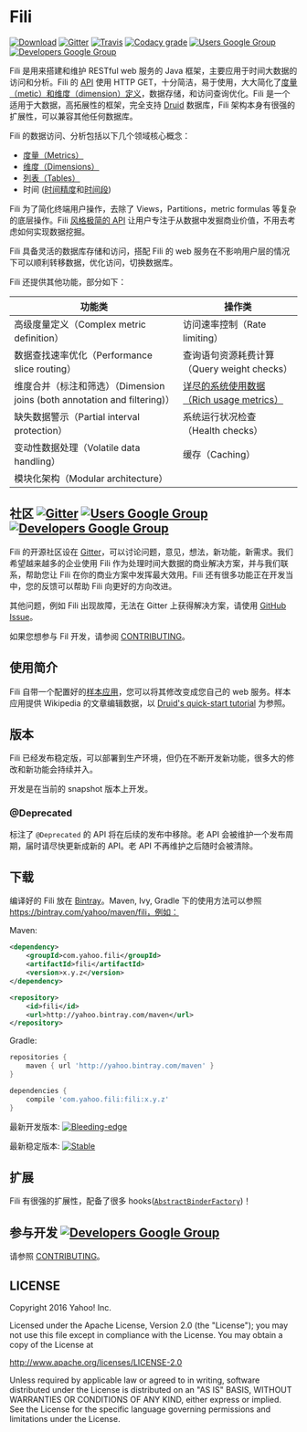 Fili
====

[![Download](https://api.bintray.com/packages/yahoo/maven/fili/images/download.svg)](https://bintray.com/yahoo/maven/fili/_latestVersion) [![Gitter](https://img.shields.io/gitter/room/yahoo/fili.svg?maxAge=2592000)](https://gitter.im/yahoo/fili) [![Travis](https://img.shields.io/travis/yahoo/fili/master.svg?maxAge=2592000)](https://travis-ci.org/yahoo/fili/builds/) [![Codacy grade](https://img.shields.io/codacy/grade/91fa6c38f25d4ea0ae3569ee70a33e38.svg?maxAge=21600)](https://www.codacy.com/app/Fili/fili/dashboard) [![Users Google Group](https://img.shields.io/badge/google_group-users-blue.svg?maxAge=2592000)](https://groups.google.com/forum/#!forum/fili-users) [![Developers Google Group](https://img.shields.io/badge/google_group-developers-blue.svg?maxAge=2592000)](https://groups.google.com/forum/#!forum/fili-developers)

Fili 是用来搭建和维护 RESTful web 服务的 Java 框架，主要应用于时间大数据的访问和分析。Fili 的 [API](docs/end-user-api-zh.md) 使用 HTTP GET，十分简洁，易于使用，大大简化了[度量（metic）和维度（dimension）定义](docs/configuring-metrics-zh.md)，数据存储，和访问查询优化。Fili 是一个适用于大数据，高拓展性的框架，完全支持 [Druid](http://druid.io) 数据库，Fili 架构本身有很强的扩展性，可以兼容其他任何数据库。

Fili 的数据访问、分析包括以下几个领域核心概念：

- [度量（Metrics）](docs/end-user-api-zh.md#metrics)
- [维度（Dimensions）](docs/end-user-api-zh.md#dimensions)
- [列表（Tables）](docs/end-user-api-zh.md#tables)
- 时间 ([时间精度](docs/end-user-api-zh.md#time-grain)和[时间段](docs/end-user-api-zh.md#interval))

Fili 为了简化终端用户操作，去除了 Views，Partitions，metric formulas 等复杂的底层操作。Fili [风格极简的 API](docs/end-user-api-zh.md) 让用户专注于从数据中发掘商业价值，不用去考虑如何实现数据挖掘。

Fili 具备灵活的数据库存储和访问，搭配 Fili 的 web 服务在不影响用户层的情况下可以顺利转移数据，优化访问，切换数据库。

Fili 还提供其他功能，部分如下：

| 功能类                                                                   | 操作类                                                                        |
|--------------------------------------------------------------------------|-------------------------------------------------------------------------------|
| 高级度量定义（Complex metric definition）                                | 访问速率控制（Rate limiting）                                                 |
| 数据查找速率优化（Performance slice routing）                            | 查询语句资源耗费计算（Query weight checks）                                   |
| 维度合并（标注和筛选）（Dimension joins (both annotation and filtering)）| [详尽的系统使用数据（Rich usage metrics）](docs/monitoring-and-operations.md) |
| 缺失数据警示（Partial interval protection）                              | 系统运行状况检查（Health checks）                                             |
| 变动性数据处理（Volatile data handling）                                 | 缓存（Caching）                                                               |
| 模块化架构（Modular architecture）                                       |                                                                               |


社区 [![Gitter](https://img.shields.io/gitter/room/yahoo/fili.svg?maxAge=2592000)](https://gitter.im/yahoo/fili) [![Users Google Group](https://img.shields.io/badge/google_group-users-blue.svg?maxAge=2592000)](https://groups.google.com/forum/#!forum/fili-users) [![Developers Google Group](https://img.shields.io/badge/google_group-developers-blue.svg?maxAge=2592000)](https://groups.google.com/forum/#!forum/fili-developers)
-----------------------------------------------------------------------------------------------------------------------------------------------------------------------------------------------------------------------------------------------------------------------------------------------------------------------------------------------------------------------------------------------------------------------------------------
Fili 的开源社区设在 [Gitter](https://gitter.im/yahoo/fili)，可以讨论问题，意见，想法，新功能，新需求。我们希望越来越多的企业使用 Fili 作为处理时间大数据的商业解决方案，并与我们联系，帮助您让 Fili 在你的商业方案中发挥最大效用。Fili 还有很多功能正在开发当中，您的反馈可以帮助 Fili 向更好的方向改进。

其他问题，例如 Fili 出现故障，无法在 Gitter 上获得解决方案，请使用 [GitHub Issue](https://github.com/yahoo/fili/issues)。

如果您想参与 Fil 开发，请参阅 [CONTRIBUTING](CONTRIBUTING-zh.md)。

使用简介
-----------

Fili 自带一个配置好的[样本应用](fili-wikipedia-example)，您可以将其修改变成您自己的 web 服务。样本应用提供 Wikipedia 的文章编辑数据，以 [Druid's quick-start tutorial](http://druid.io/docs/0.9.1.1/tutorials/quickstart.html) 为参照。

版本
-----------

Fili 已经发布稳定版，可以部署到生产环境，但仍在不断开发新功能，很多大的修改和新功能会持续并入。

开发是在当前的 snapshot 版本上开发。

### @Deprecated

标注了 `@Deprecated` 的 API 将在后续的发布中移除。老 API 会被维护一个发布周期，届时请尽快更新成新的 API。老 API 不再维护之后随时会被清除。

下载
----

编译好的 Fili 放在 [Bintray](https://bintray.com/yahoo/maven/fili)。Maven, Ivy, Gradle 下的使用方法可以参照
https://bintray.com/yahoo/maven/fili，例如：

Maven:
```xml
<dependency>
    <groupId>com.yahoo.fili</groupId>
    <artifactId>fili</artifactId>
    <version>x.y.z</version>
</dependency>

<repository>
    <id>fili</id>
    <url>http://yahoo.bintray.com/maven</url>
</repository>
```

Gradle:
```groovy
repositories {
    maven { url 'http://yahoo.bintray.com/maven' }
}

dependencies {
    compile 'com.yahoo.fili:fili:x.y.z'
}
```

最新开发版本: [![Bleeding-edge](https://api.bintray.com/packages/yahoo/maven/fili/images/download.svg)](https://bintray.com/yahoo/maven/fili/_latestVersion)

最新稳定版本: [![Stable](https://img.shields.io/badge/Stable-0.7.36-blue.svg)](https://bintray.com/yahoo/maven/fili/0.7.36)


扩展
---------

Fili 有很强的扩展性，配备了很多 hooks([`AbstractBinderFactory`](https://github.com/yahoo/fili/blob/master/fili-core/src/main/java/com/yahoo/bard/webservice/application/AbstractBinderFactory.java))！

参与开发 [![Developers Google Group](https://img.shields.io/badge/google_group-developers-blue.svg?maxAge=2592000)](https://groups.google.com/forum/#!forum/fili-developers)
--------

请参照 [CONTRIBUTING](CONTRIBUTING-zh.md)。


LICENSE
-------

Copyright 2016 Yahoo! Inc.

Licensed under the Apache License, Version 2.0 (the "License"); you may not use this file except in compliance with the
License. You may obtain a copy of the License at

http://www.apache.org/licenses/LICENSE-2.0

Unless required by applicable law or agreed to in writing, software distributed under the License is distributed on an
"AS IS" BASIS, WITHOUT WARRANTIES OR CONDITIONS OF ANY KIND, either express or implied. See the License for the specific
language governing permissions and limitations under the License.
